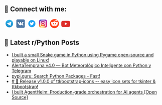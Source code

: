 ## 🔎 Connect with me:
[<img src="https://github.com/bullbesh/bullbesh/blob/main/images/Telegram.png" width="32" height="32" />](https://t.me/bullbesh)
[<img src="https://github.com/bullbesh/bullbesh/blob/main/images/VK.png" width="32" height="32" />](https://vk.com/bullbesh)
[<img src="https://github.com/bullbesh/bullbesh/blob/main/images/Twitter.png" width="32" height="32" />](https://twitter.com/bullbesh1)
[<img src="https://github.com/bullbesh/bullbesh/blob/main/images/Instagram.png" width="32" height="32" />](https://www.instagram.com/bullbesh)
[<img src="https://github.com/bullbesh/bullbesh/blob/main/images/Reddit.png" width="32" height="32" />](https://www.reddit.com/user/bullbesh)
[<img src="https://github.com/bullbesh/bullbesh/blob/main/images/YouTube.png" width="32" height="32" />](https://www.youtube.com/channel/UCtfjRs6uzgq5mfm8S06WTcg)

## 📕 Latest r/Python Posts
<!-- BLOG-POST-LIST:START -->
- [I built a small Snake game in Python using Pygame open-source and playable on Linux!](https://www.reddit.com/r/Python/comments/1ogoont/i_built_a_small_snake_game_in_python_using_pygame/)
- [AlertaTemprana v4.0 — Bot Meteorológico Inteligente con Python y Telegram](https://www.reddit.com/r/Python/comments/1ogn0io/alertatemprana_v40_bot_meteorológico_inteligente/)
- [pypi.guru: Search Python Packages - Fast!](https://www.reddit.com/r/Python/comments/1ogmg78/pypiguru_search_python_packages_fast/)
- [# 🎉 Release v1.0.0 of ttkbootstrap‑icons -- easy icon sets for tkinter &amp; ttkbootstrap!](https://www.reddit.com/r/Python/comments/1oglk47/release_v100_of_ttkbootstrapicons_easy_icon_sets/)
- [I built AgentHelm: Production-grade orchestration for AI agents [Open Source]](https://www.reddit.com/r/Python/comments/1ogkw8r/i_built_agenthelm_productiongrade_orchestration/)
<!-- BLOG-POST-LIST:END -->
